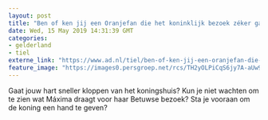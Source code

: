 ```yaml
---
layout: post
title: "Ben of ken jij een Oranjefan die het koninklijk bezoek zéker gaat bijwonen?"
date: Wed, 15 May 2019 14:31:39 GMT
categories: 
- gelderland 
- tiel 
externe_link: "https://www.ad.nl/tiel/ben-of-ken-jij-een-oranjefan-die-het-koninklijk-bezoek-zeker-gaat-bijwonen~a6f88f56/"
feature_image: "https://images0.persgroep.net/rcs/TH2yOLPiCqS6jy7A-aUw9J-KjiU/diocontent/147213056/_fitwidth/400/?appId=21791a8992982cd8da851550a453bd7f&quality=0.7"
---
```


Gaat jouw hart sneller kloppen van het koningshuis? Kun je niet wachten om te zien wat Máxima draagt voor haar Betuwse bezoek? Sta je vooraan om de koning een hand te geven?
